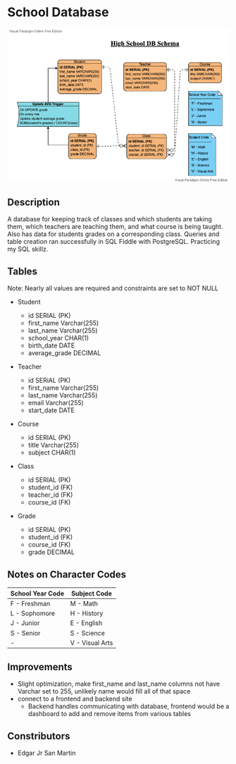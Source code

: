 # School Database


![High School DB Schema](high_school_db_schema.png)


## Description

A database for keeping track of classes and which students are taking them, which teachers are teaching them, and what course is being taught.
Also has data for students grades on a corresponding class. Queries and table creation ran successfully in SQL Fiddle with PostgreSQL.
Practicing my SQL skillz.


## Tables

Note: Nearly all values are required and constraints are set to NOT NULL

* Student
  * id SERIAL (PK)
  * first_name Varchar(255)
  * last_name Varchar(255)
  * school_year CHAR(1)
  * birth_date DATE
  * average_grade DECIMAL

* Teacher
  * id SERiAL (PK)
  * first_name Varchar(255)
  * last_name Varchar(255)
  * email Varchar(255)
  * start_date DATE

* Course
  * id SERIAL (PK)
  * title Varchar(255)
  * subject CHAR(1)

* Class
  * id SERIAL (PK)
  * student_id (FK)
  * teacher_id (FK)
  * course_id (FK)

* Grade
  * id SERIAL (PK)
  * student_id (FK)
  * course_id (FK)
  * grade DECIMAL


## Notes on Character Codes

School Year Code | Subject Code
----------------- | ---------------
 F - Freshman | M - Math
 L - Sophomore | H - History
 J - Junior | E - English
 S - Senior | S - Science
 - | V - Visual Arts 
  

## Improvements

* Slight optimization, make first_name and last_name columns not have Varchar set to 255, unlikely name would fill all of that space
* connect to a frontend and backend site
  * Backend handles communicating with database, frontend would be a dashboard to add and remove items from various tables


## Constributors

* Edgar Jr San Martin
